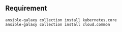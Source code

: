 
## Requirement

```
ansible-galaxy collection install kubernetes.core
ansible-galaxy collection install cloud.common
```